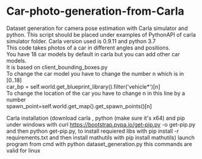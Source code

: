 # Car-photo-generation-from-Carla
Dataset generation for camera pose estimation with Carla simulator and python. 
This script should be placed under examples of PythonAPI of carla simulator folder.
Carla version used is 0.9.11 and python 3.7 <br>
This code takes photos of a car in different angles and positions. <br>
You have 18 car models by default in carla but you can add other car models.<br>
It is based on client_bounding_boxes.py <br>
To change the car model you have to change the number n which  is in [0..18] <br>
car_bp = self.world.get_blueprint_library().filter('vehicle*')[n] <br>
To change the location of the car you have to change n in this line by a number <br>
spawn_point=self.world.get_map().get_spawn_points()[n]

Carla installation (download carla , python (make sure it's x64) and  pip under windows with curl https://bootstrap.pypa.io/get-pip.py -o get-pip.py and then python get-pip.py, 
to install requiered libs with  pip install -r requirements.txt and then install mathutils with pip install mathutils)
launch program from cmd  with python dataset_generation.py
this commands are valid for linux 

